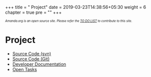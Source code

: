 +++
title = "     Project"
date = 2019-03-23T14:38:56+05:30
weight = 6
chapter = true
pre = "<i class='far fa-file-code'></i>"
+++

*<sub><sub>Amanda.org is an open source site. Please refer the [TO DO LIST](./about/_do) to contribute to this site.</sub></sub>*

# Project

* [Source Code (svn)](https://sourceforge.net/p/amanda/code/HEAD/tree/)
* [Source Code (Git)](http://wiki.zmanda.com/index.php/Fork_Amanda_on_Github)
* [Developer Documentation](http://wiki.zmanda.com/index.php/Developer_documentation)
* [Open Tasks](http://wiki.zmanda.com/index.php/Tasks)
